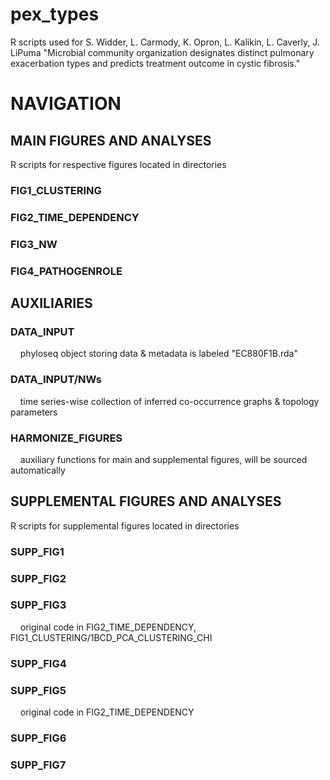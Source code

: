 # pex_types
R scripts used for S. Widder, L. Carmody, K. Opron, L. Kalikin, L. Caverly, J. LiPuma "Microbial community organization designates distinct pulmonary exacerbation types and predicts treatment outcome in cystic fibrosis."

# NAVIGATION

## MAIN FIGURES AND ANALYSES
R scripts for respective figures located in directories<br>
### FIG1_CLUSTERING
### FIG2_TIME_DEPENDENCY
### FIG3_NW
### FIG4_PATHOGENROLE
## AUXILIARIES
### DATA_INPUT
&nbsp;&nbsp;&nbsp;&nbsp;phyloseq object storing data & metadata is labeled "EC880F1B.rda"
### DATA_INPUT/NWs 
 &nbsp;&nbsp;&nbsp;&nbsp;time series-wise collection of inferred co-occurrence graphs & topology parameters
### HARMONIZE_FIGURES
&nbsp;&nbsp;&nbsp;&nbsp;auxiliary functions for main and supplemental figures, will be sourced automatically<br>
## SUPPLEMENTAL FIGURES AND ANALYSES
R scripts for supplemental figures located in directories<br>
### SUPP_FIG1
### SUPP_FIG2 
### SUPP_FIG3 
&nbsp;&nbsp;&nbsp;&nbsp;original code in FIG2_TIME_DEPENDENCY, FIG1_CLUSTERING/1BCD_PCA_CLUSTERING_CHI
### SUPP_FIG4
### SUPP_FIG5
&nbsp;&nbsp;&nbsp;&nbsp;original code in FIG2_TIME_DEPENDENCY
### SUPP_FIG6
### SUPP_FIG7
